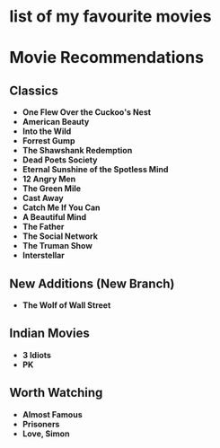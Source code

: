 # list of my favourite movies 


# Movie Recommendations

## Classics
- **One Flew Over the Cuckoo's Nest**
- **American Beauty**
- **Into the Wild**
- **Forrest Gump**
- **The Shawshank Redemption**
- **Dead Poets Society**
- **Eternal Sunshine of the Spotless Mind**
- **12 Angry Men**
- **The Green Mile**
- **Cast Away**
- **Catch Me If You Can**
- **A Beautiful Mind**
- **The Father**
- **The Social Network**
- **The Truman Show**
- **Interstellar**

## New Additions (New Branch)
- **The Wolf of Wall Street**

## Indian Movies
- **3 Idiots**
- **PK**

## Worth Watching
- **Almost Famous**
- **Prisoners**
- **Love, Simon**


